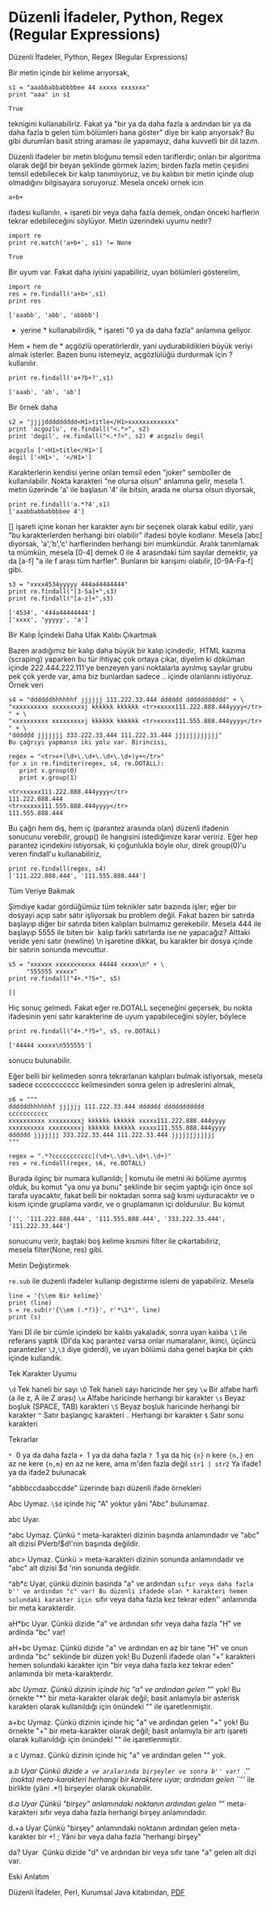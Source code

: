 # Düzenli İfadeler, Python, Regex (Regular Expressions)

Düzenli İfadeler, Python, Regex (Regular Expressions)

Bir metin içinde bir kelime arıyorsak,

```
s1 = "aaabbabbabbbbee 44 xxxxx xxxxxxx"
print "aaa" in s1

True
```

teknigini kullanabiliriz. Fakat ya "bir ya da daha fazla a ardından
bir ya da daha fazla b gelen tüm bölümleri bana göster" diye bir kalıp
arıyorsak? Bu gibi durumları basit string araması ile yapamayız, daha
kuvvetli bir dil lazım.

Düzenli ifadeler bir metin bloğunu temsil eden tariflerdir; onları bir
algoritma olarak değil bir beyan şeklinde görmek lazim; birden fazla
metin çeşidini temsil edebilecek bir kalıp tanımlıyoruz, ve bu kalıbın
bir metin içinde olup olmadığını bilgisayara soruyoruz. Mesela onceki
ornek icin

```
a+b+
```

ifadesi kullanılır. + işareti bir veya daha fazla demek, ondan önceki
harflerin tekrar edebileceğini söylüyor. Metin üzerindeki uyumu nedir?

```
import re
print re.match('a+b+', s1) != None

True
```

Bir uyum var. Fakat daha iyisini yapabiliriz, uyan bölümleri gösterelim,

```
import re
res = re.findall('a+b+',s1)
print res

['aaabb', 'abb', 'abbbb']
```

+ yerine * kullanabilirdik, * işareti "0 ya da daha fazla" anlamına geliyor.

Hem + hem de * açgözlü operatörlerdir, yani uydurabildikleri büyük
veriyi almak isterler. Bazen bunu istemeyiz, açgözlülüğü durdurmak
için ? kullanılır.

```
print re.findall('a+?b+?',s1)

['aaab', 'ab', 'ab']
```

Bir örnek daha

```
s2 = "jjjjddddddddd<H1>title</H1>xxxxxxxxxxxxx"
print 'acgozlu', re.findall("<.*>", s2)
print 'degil', re.findall("<.*?>", s2) # acgozlu degil

acgozlu ['<H1>title</H1>']
degil ['<H1>', '</H1>']
```

Karakterlerin kendisi yerine onları temsil eden "joker" semboller de
kullanılabilir. Nokta karakteri "ne olursa olsun" anlamına gelir,
mesela 1. metin üzerinde 'a' ile başlasın '4' ile bitsin, arada ne
olursa olsun diyorsak,

```
print re.findall('a.*?4',s1)
['aaabbabbabbbbee 4']
```

[] işareti içine konan her karakter aynı bir seçenek olarak kabul
edilir, yani "bu karakterlerden herhangi biri olabilir" ifadesi böyle
kodlanır. Mesela [abc] diyorsak, 'a','b','c' harflerinden herhangi
biri mümkündür. Aralık tanımlamak ta mümkün, mesela [0-4] demek 0 ile
4 arasındaki tüm sayılar demektir, ya da [a-f] "a ile f arası tüm
harfler". Bunların bir karışımı olabilir, [0-9A-Fa-f] gibi.

```
s3 = "xxxx4534yyyyy 444a44444444"
print re.findall("[3-5a]+",s3)
print re.findall("[a-z]+",s3)

['4534', '444a44444444']
['xxxx', 'yyyyy', 'a']
```

Bir Kalıp İçindeki Daha Ufak Kalıbı Çıkartmak

Bazen aradığımız bir kalıp daha büyük bir kalıp içindedir,  HTML
kazıma (scraping) yaparken bu tür ihtiyaç çok ortaya çıkar, diyelim ki
döküman içinde 222.444.222.111'ye benzeyen yani noktalarla ayrılmış
sayılar grubu pek çok yerde var, ama biz bunlardan sadece <tr>
.. </tr> içinde olanlarını istiyoruz. Örnek veri

```
s4 = "ddddddhhhhhhf jjjjjj 111.222.33.444 dddddd ddddddddddd" + \
"xxxxxxxxxx xxxxxxxxxj kkkkkk kkkkkk <tr>xxxxx111.222.888.444yyyy</tr> " + \
"xxxxxxxxxx xxxxxxxxxj kkkkkk kkkkkk <tr>xxxxx111.555.888.444yyyy</tr> " + \
"dddddd jjjjjjj 333.222.33.444 111.222.33.444 jjjjjjjjjjjj"
Bu çağrıyı yapmanın iki yolu var. Birincisi,

regex = "<tr>x+(\d+\.\d+\.\d+\.\d+)y+</tr>"
for x in re.finditer(regex, s4, re.DOTALL):
   print x.group(0)
   print x.group(1)

<tr>xxxxx111.222.888.444yyyy</tr>
111.222.888.444
<tr>xxxxx111.555.888.444yyyy</tr>
111.555.888.444
```

Bu çağrı hem dış, hem iç (parantez arasında olan) düzenli ifadenin
sonucunu verebilir, group() ile hangisini istediğimize karar
veririz. Eğer hep parantez içindekini istiyorsak, ki çoğunlukla böyle
olur, direk group(0)'u veren findall'u kullanabiliriz,

```
print re.findall(regex, s4)
['111.222.888.444', '111.555.888.444']
```

Tüm Veriye Bakmak

Şimdiye kadar gördüğümüz tüm teknikler satır bazında işler; eğer bir
dosyayi açıp satır satır işliyorsak bu problem değil. Fakat bazen bir
satırda başlayıp diğer bir satırda biten kalıpları bulmamız
gerekebilir. Mesela 444 ile başlayıp 5555 ile biten bir  kalıp farklı
satırlarda ise ne yapacağız? Alttaki veride yeni satır (newline) \n
işaretine dikkat, bu karakter bir dosya içinde bir satırın sonunda
mevcuttur.

```
s5 = "xxxxxx xxxxxxxxxxx 44444 xxxxx\n" + \
     "555555 xxxxx"
print re.findall("4+.*?5+", s5)

[]
```

Hiç sonuç gelmedi. Fakat eğer re.DOTALL seçeneğini geçersek, bu nokta
ifadesinin yeni satır karakterine de uyum yapabileceğini söyler,
böylece

```
print re.findall("4+.*?5+", s5, re.DOTALL)

['44444 xxxxx\n555555']
```

sonucu bulunabilir.

Eğer belli bir kelimeden sonra tekrarlanan kalıpları bulmak
istiyorsak, mesela sadece ccccccccccc kelimesinden sonra gelen ip
adreslerini almak,

```
s6 = """
ddddddhhhhhhf jjjjjj 111.222.33.444 dddddd ddddddddddd
ccccccccccc
xxxxxxxxxx xxxxxxxxxj kkkkkk kkkkkk xxxxx111.222.888.444yyyy
xxxxxxxxxx xxxxxxxxxj kkkkkk kkkkkk xxxxx111.555.888.444yyyy
dddddd jjjjjjj 333.222.33.444 111.222.33.444 jjjjjjjjjjjj
"""

regex = ".*?ccccccccccc|(\d+\.\d+\.\d+\.\d+)"
res = re.findall(regex, s6, re.DOTALL)
```

Burada ilginç bir numara kullanıldı; | komutu ile metni iki bölüme
ayırmış olduk, bu komut "ya onu ya bunu" şeklinde bir seçim yaptığı
için önce sol tarafa uyacaktır, fakat belli bir noktadan sonra sağ
kısmi uyduracaktır ve o kısım içinde gruplama vardır, ve o gruplamanın
içi doldurulur. Bu komut

```
['', '111.222.888.444', '111.555.888.444', '333.222.33.444', '111.222.33.444']
```

sonucunu verir, baştaki boş kelime kısmini filter ile çıkartabiliriz,
mesela filter(None, res) gibi.

Metin Değiştirmek

`re.sub` ile duzenli ifadeler kullanip degistirme islemi de
yapabiliriz. Mesela

```
line = '{\\em Bir kelime}'
print (line)
s = re.sub(r'{\\em (.*?)}', r'*\1*', line)
print (s) 
```

Yani Dİ ile bir cümle içindeki bir kalıbı yakaladık, sonra uyan kalıba
`\1` ile referans yaptık (Dİ'da kaç parantez varsa onlar numaralanır,
ikinci, üçüncü parantezler `\2`,`\3` diye giderdi), ve uyan bölümü
daha genel başka bir çıktı içinde kullandık.


Tek Karakter Uyumu

`\d` Tek haneli bir sayı
`\D` Tek haneli sayı haricinde her şey
`\w` Bir alfabe harfi (a ile z, A ile Z arası)
`\w` Alfabe haricinde herhangi bir karakter
`\s` Beyaz boşluk (SPACE, TAB) karakteri
`\S` Beyaz boşluk haricinde herhangi bir karakter
`^` Satır başlangıç karakteri
`.` Herhangi bir karakter
`$` Satır sonu karakteri

Tekrarlar

`*`  0 ya da daha fazla
`+`  1 ya da daha fazla
`?`  1 ya da hiç
`{n}` n kere
`{n,}` en az ne kere
`{n,m}` en az ne kere, ama m'den fazla değil
`str1 | str2` Ya ifade1 ya da ifade2 bulunacak 

"abbbccdaabccdde" üzerinde bazı düzenli ifade örnekleri

Abc Uymaz. `\$d` içinde hiç "A" yoktur yâni "Abc" bulunamaz.

abc Uyar.

^abc Uymaz. Çünkü ^ meta-karakteri dizinin başında anlamındadır ve
"abc" alt dizisi PVerb!\$d!'nin başında değildir.

abc> Uymaz. Çünkü > meta-karakteri dizinin sonunda anlamındadır ve
"abc" alt dizisi $d 'nin sonunda değildir.

^ab*c Uyar, çünkü dizinin basinda "a" ve ardından ``sıfır veya daha
fazla b'' ve ardından "c" var! Bu düzenli ifadede olan * karakteri
hemen solundaki karakter için ``sıfır veya daha fazla kez tekrar
eden'' anlamında bir meta karakterdir.

aH*bc Uyar. Çünkü dizide "a" ve ardından sıfır veya daha fazla "H" ve
ardinda "bc" var!

aH+bc Uymaz. Çünkü dizide "a" ve ardından en az bir tane "H" ve onun
ardında "bc" seklinde bir düzen yok! Bu Duzenli ifadede olan "+"
karakteri hemen solundaki karakter için "bir veya daha fazla kez
tekrar eden" anlamında bir meta-karakterdir.

a*bc Uymaz. Çünkü dizinin içinde hiç "a" ve ardından gelen "*" yok! Bu
örnekte "*" bir meta-karakter olarak değil; basit anlamıyla bir
asterisk karakteri olarak kullanıldığı için önündeki "" ile
işaretlenmiştir.

a+bc Uymaz. Çünkü dizinin içinde hiç "a" ve ardindan gelen "+" yok! Bu
örnekte "+" bir meta-karakter olarak değil; basit anlamıyla bir artı
işareti olarak kullanıldığı için önündeki "" ile işaretlenmiştir.

a c Uymaz. Çünkü dizinin içinde hiç "a" ve ardindan gelen "" yok.

a.*b Uyar Çünkü dizide ``a ve aralarında birşeyler ve sonra b'' var!
``.''  (nokta) meta-karakteri herhangi bir karaktere uyar; ardından
gelen ``*'' ile birlikte (yâni .*!) birşeyler olarak okunabilir.

d.*a Uyar Çünkü "birşey" anlamındaki noktanın ardından gelen "*"
meta-karakteri sıfır veya daha fazla herhangi birşey anlamındadır.

d.+a Uyar Çünkü "birşey" anlamındaki noktanın ardından gelen
meta-karakter bir +! ; Yâni bir veya daha fazla "herhangi birşey"

da? Uyar  Çünkü dizide "d" ve ardından bir veya sıfır tane "a" gelen
alt dizi var.

Eski Anlatım

Düzenli İfadeler, Perl, Kurumsal Java kitabından, [PDF](https://github.com/burakbayramli/classnotes/raw/master/sk/2016/02/regex-kj.pdf)





